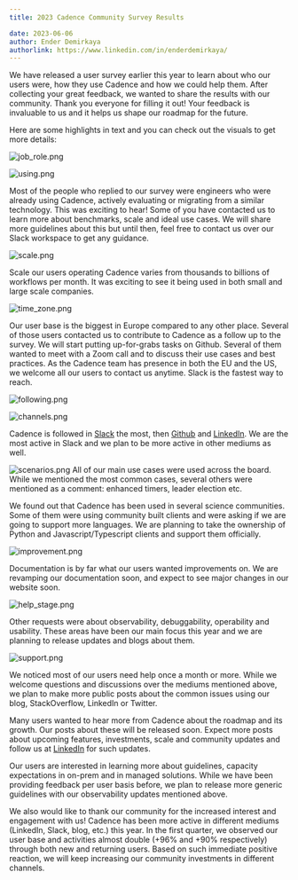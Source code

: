 ```yaml
---
title: 2023 Cadence Community Survey Results

date: 2023-06-06
author: Ender Demirkaya
authorlink: https://www.linkedin.com/in/enderdemirkaya/
---
```


We have released a user survey earlier this year to learn about who our users were, how they use Cadence and how we could help them. After collecting your great feedback, we wanted to share the results with our community. Thank you everyone for filling it out! Your feedback is invaluable to us and it helps us shape our roadmap for the future.

Here are some highlights in text and you can check out the visuals to get more details:

![job_role.png](../../shared/img/2023-survey-results/job_role.png)

![using.png](../../shared/img/2023-survey-results/using.png)

Most of the people who replied to our survey were engineers who were already using Cadence, actively evaluating or migrating from a similar technology. This was exciting to hear! Some of you have contacted us to learn more about benchmarks, scale and ideal use cases. We will share more guidelines about this but until then, feel free to contact us over our Slack workspace to get any guidance.

![scale.png](../../shared/img/2023-survey-results/scale.png)

Scale our users operating Cadence varies from thousands to billions of workflows per month. It was exciting to see it being used in both small and large scale companies.

![time_zone.png](../../shared/img/2023-survey-results/time_zone.png)

Our user base is the biggest in Europe compared to any other place. Several of those users contacted us to contribute to Cadence as a follow up to the survey. We will start putting up-for-grabs tasks on Github. Several of them wanted to meet with a Zoom call and to discuss their use cases and best practices. As the Cadence team has presence in both the EU and the US, we welcome all our users to contact us anytime. Slack is the fastest way to reach.

![following.png](../../shared/img/2023-survey-results/following.png)

![channels.png](../../shared/img/2023-survey-results/channels.png)

Cadence is followed in [Slack](https://uber-cadence.slack.com/) the most, then [Github](https://github.com/uber/cadence) and [LinkedIn](https://www.linkedin.com/company/cadenceworkflow/). We are the most active in Slack and we plan to be more active in other mediums as well.

![scenarios.png](../../shared/img/2023-survey-results/scenarios.png)
All of our main use cases were used across the board. While we mentioned the most common cases, several others were mentioned as a comment: enhanced timers, leader election etc.

We found out that Cadence has been used in several science communities. Some of them were using community built clients and were asking if we are going to support more languages. We are planning to take the ownership of Python and Javascript/Typescript clients and support them officially.

![improvement.png](../../shared/img/2023-survey-results/improvement.png)

Documentation is by far what our users wanted improvements on. We are revamping our documentation soon, and expect to see major changes in our website soon.

![help_stage.png](../../shared/img/2023-survey-results/help_stage.png)

Other requests were about observability, debuggability, operability and usability. These areas have been our main focus this year and we are planning to release updates and blogs about them.

![support.png](../../shared/img/2023-survey-results/support.png)

We noticed most of our users need help once a month or more. While we welcome questions and discussions over the mediums mentioned above, we plan to make more public posts about the common issues using our blog, StackOverflow, LinkedIn or Twitter.

Many users wanted to hear more from Cadence about the roadmap and its growth. Our posts about these will be released soon. Expect more posts about upcoming features, investments, scale and community updates and follow us at [LinkedIn](https://www.linkedin.com/company/cadenceworkflow/) for such updates.

Our users are interested in learning more about guidelines, capacity expectations in on-prem and in managed solutions. While we have been providing feedback per user basis before, we plan to release more generic guidelines with our observability updates mentioned above.

We also would like to thank our community for the increased interest and engagement with us! Cadence has been more active in different mediums (LinkedIn, Slack, blog, etc.) this year. In the first quarter, we observed our user base and activities almost double (+96% and +90% respectively) through both new and returning users. Based on such immediate positive reaction, we will keep increasing our community investments in different channels.
